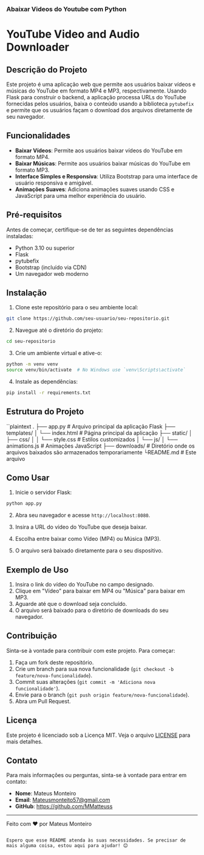 ### Abaixar Videos do Youtube com Python

# YouTube Video and Audio Downloader

## Descrição do Projeto

Este projeto é uma aplicação web que permite aos usuários baixar vídeos e músicas do YouTube em formato MP4 e MP3, respectivamente. Usando Flask para construir o backend, a aplicação processa URLs do YouTube fornecidas pelos usuários, baixa o conteúdo usando a biblioteca `pytubefix` e permite que os usuários façam o download dos arquivos diretamente de seu navegador.

## Funcionalidades

- **Baixar Vídeos**: Permite aos usuários baixar vídeos do YouTube em formato MP4.
- **Baixar Músicas**: Permite aos usuários baixar músicas do YouTube em formato MP3.
- **Interface Simples e Responsiva**: Utiliza Bootstrap para uma interface de usuário responsiva e amigável.
- **Animações Suaves**: Adiciona animações suaves usando CSS e JavaScript para uma melhor experiência do usuário.

## Pré-requisitos

Antes de começar, certifique-se de ter as seguintes dependências instaladas:

- Python 3.10 ou superior
- Flask
- pytubefix
- Bootstrap (incluído via CDN)
- Um navegador web moderno

## Instalação

1. Clone este repositório para o seu ambiente local:

```bash
git clone https://github.com/seu-usuario/seu-repositorio.git
```

2. Navegue até o diretório do projeto:

```bash
cd seu-repositorio
```

3. Crie um ambiente virtual e ative-o:

```bash
python -m venv venv
source venv/bin/activate  # No Windows use `venv\Scripts\activate`
```

4. Instale as dependências:

```bash
pip install -r requirements.txt
```

## Estrutura do Projeto

``plaintext
.
├── app.py              # Arquivo principal da aplicação Flask
├── templates/
│   └── index.html      # Página principal da aplicação
├── static/
│   ├── css/
│   │   └── style.css   # Estilos customizados
│   └── js/
│       └── animations.js # Animações JavaScript
├── downloads/          # Diretório onde os arquivos baixados são armazenados temporariamente
└README.md           	# Este arquivo

## Como Usar

1. Inicie o servidor Flask:

```bash
python app.py
```

2. Abra seu navegador e acesse `http://localhost:8080`.

3. Insira a URL do vídeo do YouTube que deseja baixar.

4. Escolha entre baixar como Vídeo (MP4) ou Música (MP3).

5. O arquivo será baixado diretamente para o seu dispositivo.

## Exemplo de Uso

1. Insira o link do vídeo do YouTube no campo designado.
2. Clique em "Vídeo" para baixar em MP4 ou "Música" para baixar em MP3.
3. Aguarde até que o download seja concluído.
4. O arquivo será baixado para o diretório de downloads do seu navegador.

## Contribuição

Sinta-se à vontade para contribuir com este projeto. Para começar:

1. Faça um fork deste repositório.
2. Crie um branch para sua nova funcionalidade (`git checkout -b feature/nova-funcionalidade`).
3. Commit suas alterações (`git commit -m 'Adiciona nova funcionalidade'`).
4. Envie para o branch (`git push origin feature/nova-funcionalidade`).
5. Abra um Pull Request.

## Licença

Este projeto é licenciado sob a Licença MIT. Veja o arquivo [LICENSE](LICENSE) para mais detalhes.

## Contato

Para mais informações ou perguntas, sinta-se à vontade para entrar em contato:

- **Nome**: Mateus Monteiro
- **Email**: Mateusmonteito57@gmail.com
- **GitHub**: https://github.com/MMatteuss

---

Feito com ❤️ por Mateus Monteiro
```

Espero que esse README atenda às suas necessidades. Se precisar de mais alguma coisa, estou aqui para ajudar! 😊
